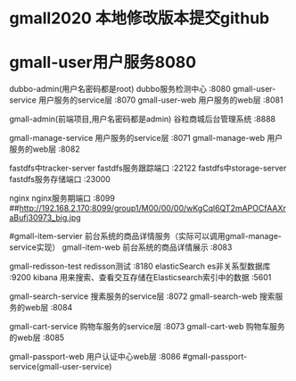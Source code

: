 # gmall2020   本地修改版本提交github

# gmall-user用户服务8080
dubbo-admin(用户名密码都是root)            dubbo服务检测中心    :8080
gmall-user-service                       用户服务的service层  :8070
gmall-user-web                           用户服务的web层      :8081

gmall-admin(前端项目,用户名密码都是admin)   谷粒商城后台管理系统  :8888

gmall-manage-service                     用户服务的service层  :8071
gmall-manage-web                           用户服务的web层    :8082

fastdfs中tracker-server                  fastdfs服务跟踪端口  :22122
fastdfs中storage-server                  fastdfs服务存储端口  :23000

nginx                                    nginx服务期端口      :8099
##http://192.168.2.170:8099/group1/M00/00/00/wKgCql6QT2mAPOCfAAXraBufj30973_big.jpg

#gmall-item-servier                       前台系统的商品详情服务（实际可以调用gmall-manage-service实现）
gmall-item-web                           前台系统的商品详情展示 :8083

gmall-redisson-test                       redisson测试       :8180
elasticSearch                             es非关系型数据库     :9200
kibana       用来搜索、查看交互存储在Elasticsearch索引中的数据    :5601

gmall-search-service                     搜素服务的service层   :8072
gmall-search-web                         搜索服务的web层       :8084

gmall-cart-service                       购物车服务的service层 :8073
gmall-cart-web                           购物车服务的web层     :8085

gmall-passport-web                       用户认证中心web层     :8086
#gmall-passport-service(gmall-user-service)